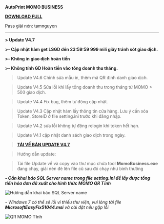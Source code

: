 **AutoPrint MOMO BUSINESS** 

[**DOWNLOAD FULL**](https://github.com/chinhanh09/PRINT-MOMO-BUSINESS/raw/main/PRINT%20MOMO%20BUSINESS.rar)

Pass giải nén: tamnguyen

-----------------------------------------------------------
**> Update V4.7**

**>- Cập nhật hàm get LSGD đến 23:59:59 999 mili giây tránh sót giao dịch.**

**>- Không in giao dịch hoàn tiền**

**>- Không tính GD Hoàn tiền vào tổng doanh thu tháng.**

> Update V4.6 Chỉnh sửa mẫu in, thêm mã QR định danh giao dịch.

> Update V4.5 Sửa lỗi khi lấy tổng doanh thu trong tháng từ MOMO > 500 giao dịch.

> Update V4.4 Fix bug, thêm tự động cập nhật.

> Update V4.3 Cập nhật hàm lấy thông tin cửa hàng. Lưu ý cần xóa Token, StoreID ở file setting.ini trước khi đăng nhập.

> Update V4.2 sửa lỗi không tự động relogin khi token hết hạn.

> Update V4.1 cập nhật danh sách giao dịch trong ngày.

> [**TẢI VỀ BẢN UPDATE V4.7**](https://github.com/chinhanh09/PRINT-MOMO-BUSINESS/raw/main/UpdateBeta.rar) 

> Hướng dẫn update:

> Tải file Update về và copy vào thư mục chứa tool **MomoBusiness.exe** đang chạy, giải nén đè lên file cũ sau đó chạy như bình thường

**_- Cần khai báo SQL Server name trong file setting.ini để  lấy được tổng tiền hóa đơn đã xuất cho hình thức MOMO QR Tĩnh_**


![Hướng dẫn khai báo SQL Server name](https://user-images.githubusercontent.com/59678311/236171424-7c9cb801-444a-4eb4-bbb8-acce8586862b.png)



_- Windows 7 có thể sẽ lỗi vì thiếu thư viện, vui lòng tải file **MicrosoftEasyFix51044.msi** và cài đặt nếu gặp lỗi_

![QR MOMO Tĩnh](https://github.com/chinhanh09/PRINT-MOMO-BUSINESS/assets/59678311/9a9d06e1-4d6f-4000-b09d-084c92f154d2)
